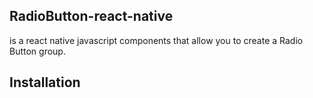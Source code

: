 ## **RadioButton-react-native**

is a react native javascript components that allow you to create a Radio Button group.

## Installation

